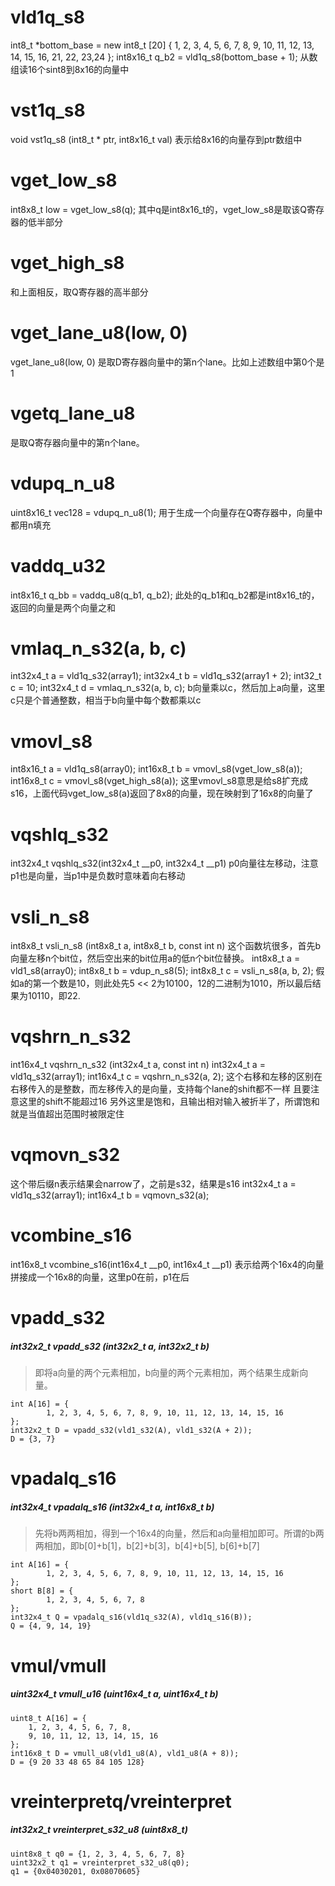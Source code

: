 # vld1q_s8
int8_t *bottom_base = new int8_t [20] {
        1, 2, 3, 4, 5, 6, 7, 8, 9, 10, 11, 12, 13, 14, 15, 16, 21, 22, 23,24
};
int8x16_t q_b2 = vld1q_s8(bottom_base + 1);
从数组读16个sint8到8x16的向量中

# vst1q_s8
void vst1q_s8 (int8_t * ptr, int8x16_t val)
表示给8x16的向量存到ptr数组中

# vget_low_s8
int8x8_t low = vget_low_s8(q);
其中q是int8x16_t的，vget_low_s8是取该Q寄存器的低半部分

# vget_high_s8
和上面相反，取Q寄存器的高半部分

# vget_lane_u8(low, 0)
vget_lane_u8(low, 0)
是取D寄存器向量中的第n个lane。比如上述数组中第0个是1

# vgetq_lane_u8
是取Q寄存器向量中的第n个lane。

# vdupq_n_u8
uint8x16_t vec128 = vdupq_n_u8(1);
用于生成一个向量存在Q寄存器中，向量中都用n填充

# vaddq_u32
int8x16_t q_bb = vaddq_u8(q_b1, q_b2);
此处的q_b1和q_b2都是int8x16_t的，返回的向量是两个向量之和

# vmlaq_n_s32(a, b, c)
int32x4_t a = vld1q_s32(array1);
int32x4_t b = vld1q_s32(array1 + 2);
int32_t c = 10;
int32x4_t d = vmlaq_n_s32(a, b, c);
b向量乘以c，然后加上a向量，这里c只是个普通整数，相当于b向量中每个数都乘以c


# vmovl_s8
int8x16_t a = vld1q_s8(array0);
int16x8_t b = vmovl_s8(vget_low_s8(a));
int16x8_t c = vmovl_s8(vget_high_s8(a));
这里vmovl_s8意思是给s8扩充成s16，上面代码vget_low_s8(a)返回了8x8的向量，现在映射到了16x8的向量了

# vqshlq_s32
int32x4_t vqshlq_s32(int32x4_t __p0, int32x4_t __p1)
p0向量往左移动，注意p1也是向量，当p1中是负数时意味着向右移动

# vsli_n_s8
int8x8_t vsli_n_s8 (int8x8_t a, int8x8_t b, const int n)
这个函数坑很多，首先b向量左移n个bit位，然后空出来的bit位用a的低n个bit位替换。
int8x8_t a = vld1_s8(array0);
int8x8_t b = vdup_n_s8(5);
int8x8_t c = vsli_n_s8(a, b, 2);
假如a的第一个数是10，则此处先5 << 2为10100，12的二进制为1010，所以最后结果为10110，即22.

# vqshrn_n_s32
int16x4_t vqshrn_n_s32 (int32x4_t a, const int n)
int32x4_t a = vld1q_s32(array1);
int16x4_t c = vqshrn_n_s32(a, 2);
这个右移和左移的区别在右移传入的是整数，而左移传入的是向量，支持每个lane的shift都不一样
且要注意这里的shift不能超过16
另外这里是饱和，且输出相对输入被折半了，所谓饱和就是当值超出范围时被限定住

# vqmovn_s32
这个带后缀n表示结果会narrow了，之前是s32，结果是s16
int32x4_t a = vld1q_s32(array1);
int16x4_t b = vqmovn_s32(a);

# vcombine_s16
int16x8_t vcombine_s16(int16x4_t __p0, int16x4_t __p1)
表示给两个16x4的向量拼接成一个16x8的向量，这里p0在前，p1在后

# vpadd_s32
##### int32x2_t vpadd_s32 (int32x2_t a, int32x2_t b)
> 即将a向量的两个元素相加，b向量的两个元素相加，两个结果生成新向量。
```
int A[16] = {
		1, 2, 3, 4, 5, 6, 7, 8, 9, 10, 11, 12, 13, 14, 15, 16
};
int32x2_t D = vpadd_s32(vld1_s32(A), vld1_s32(A + 2));
D = {3, 7}
``` 

# vpadalq_s16
##### int32x4_t vpadalq_s16 (int32x4_t a, int16x8_t b)
 > 先将b两两相加，得到一个16x4的向量，然后和a向量相加即可。所谓的b两两相加，即b[0]+b[1]，b[2]+b[3]，b[4]+b[5], b[6]+b[7]
```
int A[16] = {
		1, 2, 3, 4, 5, 6, 7, 8, 9, 10, 11, 12, 13, 14, 15, 16
};
short B[8] = {
        1, 2, 3, 4, 5, 6, 7, 8
};
int32x4_t Q = vpadalq_s16(vld1q_s32(A), vld1q_s16(B));
Q = {4, 9, 14, 19}
```

# vmul/vmull
##### uint32x4_t vmull_u16 (uint16x4_t a, uint16x4_t b)
```
uint8_t A[16] = {
    1, 2, 3, 4, 5, 6, 7, 8, 
    9, 10, 11, 12, 13, 14, 15, 16
};
int16x8_t D = vmull_u8(vld1_u8(A), vld1_u8(A + 8));
D = {9 20 33 48 65 84 105 128}
```

# vreinterpretq/vreinterpret
##### int32x2_t vreinterpret_s32_u8 (uint8x8_t)
```
uint8x8_t q0 = {1, 2, 3, 4, 5, 6, 7, 8}
uint32x2_t q1 = vreinterpret_s32_u8(q0);
q1 = {0x04030201, 0x08070605}
```
